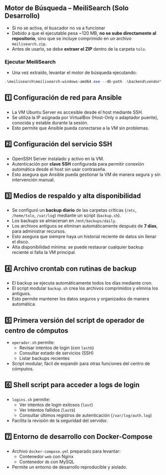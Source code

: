 ## Motor de Búsqueda – MeiliSearch (Solo Desarrollo)
- Si no se activa, el buscador no va a funcionar
- Debido a que el ejecutable pesa ~120 MB, **no se sube directamente al repositorio**, sino que se incluye comprimido en un archivo `meilisearch.zip`.
- Antes de usarlo, se debe **extraer el ZIP** dentro de la carpeta `tolo`.

### Ejecutar MeiliSearch

- Una vez extraído, levantar el motor de búsqueda ejecutando:

```powershell
.\meilisearch\meilisearch-windows-amd64.exe --db-path .\backend\vendor\meilisearch\meili_data\
```

## 1️⃣ Configuración de red para Ansible
- La VM Ubuntu Server es accesible desde el host mediante SSH.
- Se utiliza la IP asignada por VirtualBox (Host-Only o adaptador puente), conocida y estable durante la sesión.
- Esto permite que Ansible pueda conectarse a la VM sin problemas.

## 2️⃣ Configuración del servicio SSH
- OpenSSH Server instalado y activo en la VM.
- Autenticación por **clave SSH** configurada para permitir conexión automática desde el host sin usar contraseña.
- Esto asegura que Ansible pueda gestionar la VM de manera segura y sin intervención manual.

## 3️⃣ Medios de respaldo y alta disponibilidad
- Se configuró un **backup diario** de las carpetas críticas (`/etc`, `/home/tolo`, `/var/log`) mediante un script (`backup.sh`).
- Los backups se almacenan en `/mnt/backups/daily`.
- Los archivos antiguos se eliminan automáticamente después de **7 días**, para administrar recursos.
- Esto asegura que siempre haya un historial reciente de datos sin llenar el disco.
- Alta disponibilidad mínima: se puede restaurar cualquier backup reciente si falla la VM principal.

## 4️⃣ Archivo crontab con rutinas de backup
- El backup se ejecuta automáticamente todos los días mediante cron.
- El script modular `backup.sh` crea los archivos comprimidos y elimina los antiguos.
- Esto permite mantener los datos seguros y organizados de manera automática.

## 5️⃣ Primera versión del script de operador de centro de cómputos
- `operador.sh` permite:
  - Revisar intentos de login (con `lastb`)
  - Consultar estado de servicios (SSH)
  - Listar backups recientes
- Script modular, fácil de expandir para otras funciones del centro de cómputos.

## 6️⃣ Shell script para acceder a logs de login
- `logins.sh` permite:
  - Ver intentos de login exitosos (`last`)
  - Ver intentos fallidos (`lastb`)
  - Consultar últimos registros de autenticación (`/var/log/auth.log`)
- Facilita la revisión de la seguridad del servidor.

## 7️⃣ Entorno de desarrollo con Docker-Compose
- Archivo `docker-compose.yml` preparado para levantar:
  - Contenedor `web` con Nginx
  - Contenedor `db` con MySQL
- Permite un entorno de desarrollo reproducible y aislado.


